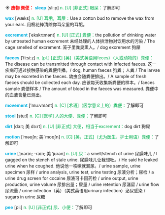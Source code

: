 ☀ <font color="red">**废物 粪便：**</font>
<font color="sky blue">**sleep**</font> [sli:p] 
<font color="#00b050">n. [U] [非正式] 眼屎：</font>了解即可

<font color="sky blue">**wax**</font> [wæks] 
<font color="#00b050">n. [U] 耳垢，耳屎：</font>Use a cotton bud to remove the wax from your ears. 用棉花棒清除你耳朵里的耳垢。
           
<font color="sky blue">**excrement**</font> [ˈekskrɪmənt]
<font color="#00b050">n. [U] [正式] 粪便：</font>the pollution of drinking water by untreated human excrement 未经处理的人体排泄物对饮用水的污染 / The cage smelled of excrement. 笼子里粪臭熏人。/ dog excrement 狗屎
           
<font color="sky blue">**faeces**</font> [ˈfi:si:z]
<font color="#00b050">n. [pl.] [正式] [英]（美式英语用feces）（人或动物的）粪便：</font>The disease can be transmitted through contact with infected faeces. 这一疾病可通过接触感染的粪便传播。/ dog, human faeces 狗粪；人粪 / The larvae may be excreted in the faeces. 幼虫会随粪便排出。/ A sample of fresh faeces should be collected each day. 应该每天收集新粪便的样本。/ faeces sample 粪便样本 / The amount of blood in the faeces was measured. 粪便中的血液含量已测出。

<font color="sky blue">**movement**</font> ['mu:vmənt] 
<font color="#00b050">n. [C] [术语]（医学意义上的）粪便：</font>了解即可
                      
<font color="sky blue">**stool**</font> [stu:l]
<font color="#00b050">n. [C] [医学] 人的大便、粪便：</font>了解即可
           
<font color="sky blue">**dirt**</font> [dɜ:t; 美 dɜ:rt]
<font color="#00b050">n. [U] [非正式] 大便，相当于excrement：</font>dog dirt 狗屎

<font color="sky blue">**motion**</font> [ˈməʊʃn; 美 ˈmoʊʃn]
<font color="#00b050">n. [C] [英，正式]（尤为医生、护士用语）粪便：</font>了解即可

<font color="sky blue">**urine**</font> [ˈjʊərɪn; -raɪn; 美 ˈjʊrən]
<font color="#00b050">n. [U] 尿：</font>a smell/stench of urine 尿臊味儿 / I gagged on the stench of stale urine. 尿臊味儿让我想吐。/ He said he leaked urine when he coughed. 他说他一咳嗽就漏尿。/ urine sample, urine specimen 尿样 / urine analysis, urine test, urine testing 尿液分析；尿检 / a urine drug screen for cocaine 尿液可卡因药检 / urine output, urine production, urine volume 尿排出量；尿量 / urine retention 尿潴留 / urine flow 尿流量 / urine infection（英）（美式英语用urinary infection）泌尿感染 / sugars in urine 尿糖
           
<font color="sky blue">**pee**</font> [pi:]
<font color="#00b050">n. [U] [非正式] 尿、小便：</font>了解即可

